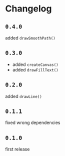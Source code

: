 # Changelog

## `0.4.0`

added `drawSmoothPath()`

## `0.3.0`

- added `createCanvas()`
- added `drawFillText()`

## `0.2.0`

added `drawLine()`

## `0.1.1`

fixed wrong dependencies

## `0.1.0`

first release
